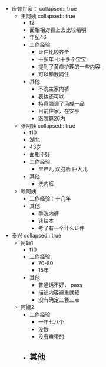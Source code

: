 - 唐顿世家：
  collapsed:: true
	- 王阿姨
	  collapsed:: true
		- t2
		- 面相相对看上去比较精明
		- 年纪46
		- 工作经验
			- 证件比较齐全
			- 十多年 七十多个宝宝
			- 提到了黄疸护理的一些内容
			- 可以和我妈住
		- 其他
			- 不洗主家内裤
			- 表达还可以
			- 特意强调了汤成一品
			- 目前住家，在安亭
			- 医院算26内
	- 张阿姨
	  collapsed:: true
		- t10
		- 湖北
		- 43岁
		- 面相不好
		- 工作经验
			- 早产儿 双胞胎 巨大儿
		- 其他
			- 洗内裤
	- 赖阿姨
		- 工作经验：十几年
		- 其他
			- 手洗内裤
			- 读绘本
			- 考了有一个什么证件
- 泰兴
  collapsed:: true
	- 阿姨1
		- t10
		- 工作经验
			- 70-80
			- 15年
		- 其他
			- 普通话不好， pass
			- 描述内容避重就轻
			- 没有确定三餐三点
	- 阿姨2
		- 工作经验
			- 一年七八个
			- 没数
			- 没有难带的
		- 其他
			-